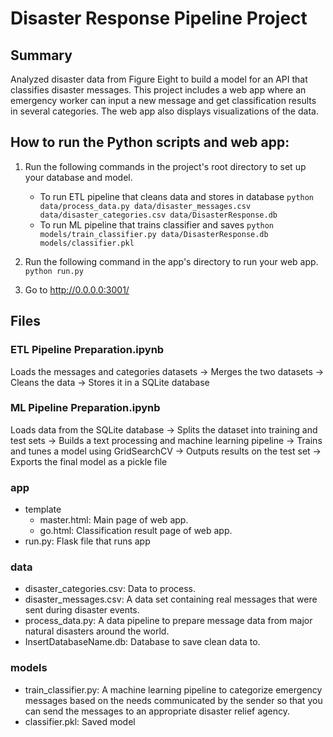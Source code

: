 # Disaster Response Pipeline Project

## Summary
Analyzed disaster data from Figure Eight to build a model for an API that classifies disaster messages. This project includes a web app where an emergency worker can input a new message and get classification results in several categories. The web app also displays visualizations of the data.


## How to run the Python scripts and web app:
1. Run the following commands in the project's root directory to set up your database and model.

    - To run ETL pipeline that cleans data and stores in database
        `python data/process_data.py data/disaster_messages.csv data/disaster_categories.csv data/DisasterResponse.db`
    - To run ML pipeline that trains classifier and saves
        `python models/train_classifier.py data/DisasterResponse.db models/classifier.pkl`

2. Run the following command in the app's directory to run your web app.
    `python run.py`

3. Go to http://0.0.0.0:3001/

## Files

### ETL Pipeline Preparation.ipynb
Loads the messages and categories datasets -> Merges the two datasets -> Cleans the data -> Stores it in a SQLite database

### ML Pipeline Preparation.ipynb
Loads data from the SQLite database -> Splits the dataset into training and test sets -> Builds a text processing and machine learning pipeline -> Trains and tunes a model using GridSearchCV -> Outputs results on the test set -> Exports the final model as a pickle file

### app
- template
    - master.html: Main page of web app.
    - go.html: Classification result page of web app.
- run.py: Flask file that runs app

### data
- disaster_categories.csv: Data to process. 
- disaster_messages.csv: A data set containing real messages that were sent during disaster events.
- process_data.py: A data pipeline to prepare message data from major natural disasters around the world.
- InsertDatabaseName.db: Database to save clean data to.

### models
- train_classifier.py: A machine learning pipeline to categorize emergency messages based on the needs communicated by the sender so that you can send the messages to an appropriate disaster relief agency.
- classifier.pkl: Saved model 
